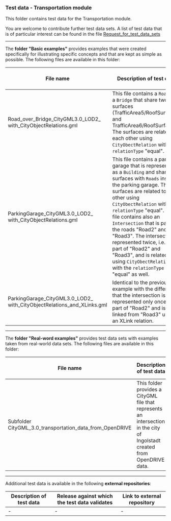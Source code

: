 ### Test data - Transportation module

This folder contains test data for the Transportation module.

You are welcome to contribute further test data sets. A list of test data that is of particular interest can be found in the file [Request_for_test_data_sets](../Transportation/Request_for_test_data_sets.md)

***

The **folder "Basic examples"** provides examples that were created specifically for illustrating specific concepts and that are kept as simple as possible. The following files are available in this folder:

File name | Description of test data | Release against which the test data validates
-------------------------|-----------------------------------------------|-------------------
Road_over_Bridge_CityGML3.0_LOD2_<br>with_CityObjectRelations.gml | This file contains a `Road` and a `Bridge` that share two surfaces (TrafficArea5/RoofSurface1 and TrafficArea6/RoofSurface2). The surfaces are related to each other using `CityObectRelation` with the `relationType` "equal". | 3.0.0-draft.2020.09.17.1
ParkingGarage_CityGML3.0_LOD2_<br>with_CityObjectRelations.gml | This file contains a parking garage that is represented as a `Building` and shares surfaces with `Roads` inside the parking garage. The surfaces are related to each other using `CityObectRelation` with the `relationType` "equal". The file contains also an `Intersection` that is part of the roads "Road2" and "Road3". The intersection is represented twice, i.e. as part of "Road2" and "Road3", and is related using `CityObectRelation` with the `relationType` "equal" as well. | 3.0.0-draft.2020.09.17.1
ParkingGarage_CityGML3.0_LOD2_<br>with_CityObjectRelations_and_XLinks.gml | Identical to the previous example with the difference that the intersection is represented only once as part of "Road2" and is linked from "Road3" using an XLink relation. | 3.0.0-draft.2020.09.17.1

***

The **folder "Real-word examples"** provides test data sets with examples taken from real-world data sets. The following files are available in this folder:

File name | Description of test data | Release against which the test data validates
-------------------------|-----------------------------------------------|-------------------
Subfolder<br>CityGML_3.0_transportation_data_from_OpenDRIVE | This folder provides a CityGML file that represents an intersection in the city of Ingolstadt created from OpenDRIVE data. | 3.0.0-draft.2020.09.17.1

***

Additional test data is available in the following **external repositories**:

Description of test data | Release against which the test data validates | Link to external repository
-------------------------|-----------------------------------------------|-------------------
| - | - | -
